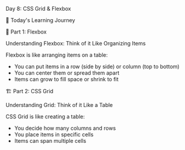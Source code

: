 Day 8: CSS Grid & Flexbox 


🎯 Today's Learning Journey




💪 Part 1: Flexbox 

Understanding Flexbox: Think of it Like Organizing Items

Flexbox is like arranging items on a table:

- You can put items in a row (side by side) or column (top to bottom)
- You can center them or spread them apart
- Items can grow to fill space or shrink to fit


🏗️ Part 2: CSS Grid 


Understanding Grid: Think of it Like a Table

CSS Grid is like creating a table:
- You decide how many columns and rows
- You place items in specific cells
- Items can span multiple cells
